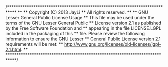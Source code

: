 /****************************************************************************
**
** Copyright (C) 2013 JayLi
** All rights reserved.
**
** GNU Lesser General Public License Usage
** This file may be used under the terms of the GNU Lesser General Public
** License version 2.1 as published by the Free Software Foundation and
** appearing in the file LICENSE.LGPL included in the packaging of this
** file. Please review the following information to ensure the GNU Lesser
** General Public License version 2.1 requirements will be met:
** http://www.gnu.org/licenses/old-licenses/lgpl-2.1.html.
**
****************************************************************************/
